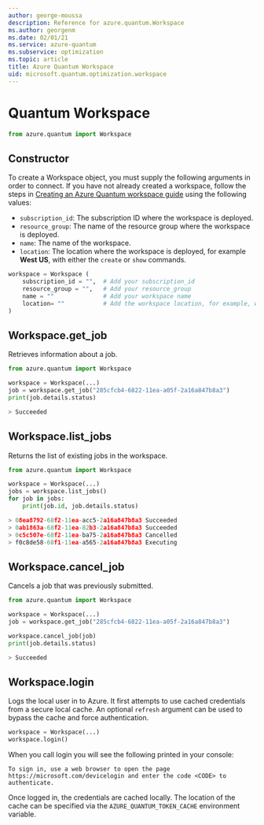 ```yaml
---
author: george-moussa
description: Reference for azure.quantum.Workspace
ms.author: georgenm
ms.date: 02/01/21
ms.service: azure-quantum
ms.subservice: optimization
ms.topic: article
title: Azure Quantum Workspace
uid: microsoft.quantum.optimization.workspace
---
```


# Quantum Workspace

```python
from azure.quantum import Workspace
```

## Constructor

To create a Workspace object, you must supply the following arguments in order
to connect. If you have not already created a workspace, follow the steps in
[Creating an Azure Quantum workspace
guide](xref:microsoft.quantum.workspaces-portal) using the following values:

- `subscription_id`: The subscription ID where the workspace is deployed.
- `resource_group`: The name of the resource group where the workspace is deployed.
- `name`: The name of the workspace.
- `location`: The location where the workspace is deployed, for example **West US**,
with either the `create` or `show` commands.

```py
workspace = Workspace (
    subscription_id = "",  # Add your subscription_id
    resource_group = "",   # Add your resource_group
    name = ""              # Add your workspace name
    location= ""           # Add the workspace location, for example, westus
)
```

## Workspace.get_job

Retrieves information about a job.

```py
from azure.quantum import Workspace

workspace = Workspace(...)
job = workspace.get_job("285cfcb4-6822-11ea-a05f-2a16a847b8a3")
print(job.details.status)

> Succeeded
```


## Workspace.list_jobs

Returns the list of existing jobs in the workspace.
```py
from azure.quantum import Workspace

workspace = Workspace(...)
jobs = workspace.list_jobs()
for job in jobs:
    print(job.id, job.details.status)

> 08ea8792-68f2-11ea-acc5-2a16a847b8a3 Succeeded
> 0ab1863a-68f2-11ea-82b3-2a16a847b8a3 Succeeded
> 0c5c507e-68f2-11ea-ba75-2a16a847b8a3 Cancelled
> f0c8de58-68f1-11ea-a565-2a16a847b8a3 Executing
```

## Workspace.cancel_job

Cancels a job that was previously submitted.

```py
from azure.quantum import Workspace

workspace = Workspace(...)
job = workspace.get_job("285cfcb4-6822-11ea-a05f-2a16a847b8a3")

workspace.cancel_job(job)
print(job.details.status)

> Succeeded
```

## Workspace.login

Logs the local user in to Azure. It first attempts to use cached credentials
from a secure local cache. An optional `refresh` argument can be used to bypass
the cache and force authentication.

```python
workspace = Workspace(...)
workspace.login()
```

When you call login you will see the following printed in your console:

```output
To sign in, use a web browser to open the page https://microsoft.com/devicelogin and enter the code <CODE> to authenticate.
```

Once logged in, the credentials are cached locally. The location of the
cache can be specified via the `AZURE_QUANTUM_TOKEN_CACHE` environment variable.